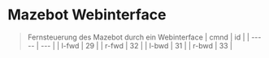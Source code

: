 # Mazebot Webinterface
> Fernsteuerung des Mazebot durch ein Webinterface
| cmnd  | id  |
| ----- | --- |
| l-fwd | 29  |
| r-fwd | 32  |
| l-bwd | 31  |
| r-bwd | 33  |
